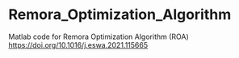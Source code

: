 # Remora_Optimization_Algorithm
Matlab code for Remora Optimization Algorithm (ROA)
https://doi.org/10.1016/j.eswa.2021.115665 

